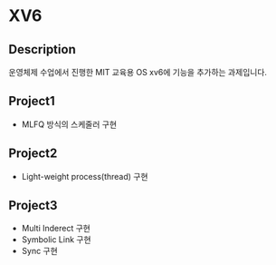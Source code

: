 # XV6

## Description
운영체제 수업에서 진행한 MIT 교육용 OS xv6에 기능을 추가하는 과제입니다.

## Project1
* MLFQ 방식의 스케줄러 구현
## Project2
* Light-weight process(thread) 구현
## Project3
* Multi Inderect 구현
* Symbolic Link 구현
* Sync 구현